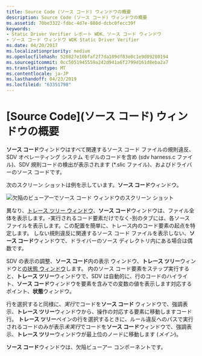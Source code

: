 ```yaml
---
title: Source Code (ソース コード) ウィンドウの概要
description: Source Code (ソース コード) ウィンドウの概要
ms.assetid: 70be3322-fdbc-4d7e-880d-dcbc0fecc39f
keywords:
- Static Driver Verifier レポート WDK、ソース コード ウィンドウ
- ソース コード ウィンドウ WDK Static Driver Verifier
ms.date: 04/20/2017
ms.localizationpriority: medium
ms.openlocfilehash: 520827e10bfaf2f7da109df83e0c1e9d09280194
ms.sourcegitcommit: 0cc5051945559a242d941a6f2799d161d8eba2a7
ms.translationtype: MT
ms.contentlocale: ja-JP
ms.lasthandoff: 04/23/2019
ms.locfileid: "63351798"
---
```

# <a name="understanding-the-source-code-pane"></a>[Source Code]\(ソース コード\) ウィンドウの概要


**ソース コード**ウィンドウはすべて関連するソース コード ファイルの規則違反、SDV オペレーティング システム モデルのコードを含め (sdv harness.c ファイル)、SDV 規則コードの検出が表示されます (\*.slic ファイル)、およびドライバーのソース コードです。

次のスクリーン ショットは例を示しています。**ソース コード**ウィンドウ。

![欠陥のビューアーでソース コード ウィンドウのスクリーン ショット](images/sdv-sourcecode.png)

異なり、[トレース ツリー ウィンドウ](trace-tree-pane.md)、**ソース コード**ウィンドウは、ファイル全体を表示します。-実行されるコード要素だけでなく-別のタブには、各ソース ファイルを表示します。この配置を簡単に、トレース内のコード要素の起点を特定します。 しない規則違反に関連するソース コード ファイルを表示しない、**ソース コード**ウィンドウで、ドライバーのソース ディレクトリ内にある場合は偶数です。

SDV の表示の調整、**ソース コード**内の表示 ウィンドウ、**トレース ツリー**ウィンドウと[の状態 ウィンドウ](state-pane.md)します。 内のソース コード要素をステップ実行すると、**トレース ツリー**ウィンドウで、SDV は自動的に、行のコードのハイライト、**ソース コード**ウィンドウを要素を含みでの変数の値を表示します対応するポイント、**状態**ウィンドウ。

行を選択すると同様に、*実行*でコードを**ソース コード** ウィンドウで、強調表示、**トレース ツリー**ウィンドウから、操作の対応する要素に移動しますコード行。 **トレース ツリー**ペインの行を選択するときに、ルール違反へのパスで実行されるコードのみが表示*未実行*でコードを**ソース コード**ウィンドウで、強調表示、**トレース ツリー**ウィンドウが最上位のノードに移動します (*メイン*)。

**ソース コード**ウィンドウは、欠陥ビューアー コンポーネントです。

 

 





